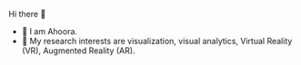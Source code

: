 Hi there 👋
- 🌱 I am Ahoora.
- 👀 My research interests are visualization, visual analytics, Virtual Reality (VR), Augmented Reality (AR).
